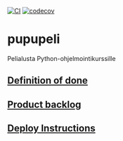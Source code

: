 [![CI](https://github.com/Pelialusta-Python-ohjelmointikurssille/pupupeli/actions/workflows/main.yml/badge.svg)](https://github.com/Pelialusta-Python-ohjelmointikurssille/pupupeli/actions/workflows/main.yml)
[![codecov](https://codecov.io/gh/Pelialusta-Python-ohjelmointikurssille/pupupeli/graph/badge.svg?token=S2MRVEVLNA)](https://codecov.io/gh/Pelialusta-Python-ohjelmointikurssille/pupupeli)
# pupupeli
Pelialusta Python-ohjelmointikurssille


## [Definition of done](documentation/definition_of_done.md)

## [Product backlog](https://docs.google.com/spreadsheets/d/1mk23KxaOge5S4C0eZFnSwEqCT6JkHjbDhZde5ajT3Ko/edit?pli=1#gid=988965094)

## [Deploy Instructions](documentation/deploy_instructions.md)
